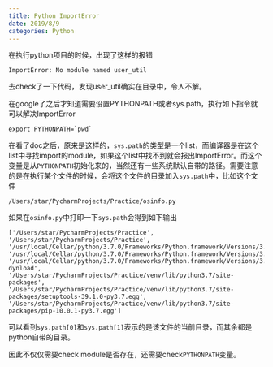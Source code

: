 ```yaml
---
title: Python ImportError
date: 2019/8/9
categories: Python
---
```


在执行python项目的时候，出现了这样的报错

```
ImportError: No module named user_util
```

去check了一下代码，发现user_util确实在目录中，令人不解。

在google了之后才知道需要设置PYTHONPATH或者sys.path，执行如下指令就可以解决ImportError

```shell
export PYTHONPATH=`pwd`
```

在看了doc之后，原来是这样的，`sys.path`的类型是一个list，而编译器是在这个list中寻找import的module，如果这个list中找不到就会报出ImportError。而这个变量是从`PYTHONPATH`初始化来的，当然还有一些系统默认自带的路径。需要注意的是在执行某个文件的时候，会将这个文件的目录加入`sys.path`中，比如这个文件

```
/Users/star/PycharmProjects/Practice/osinfo.py
```

如果在`osinfo.py`中打印一下`sys.path`会得到如下输出

```
['/Users/star/PycharmProjects/Practice', '/Users/star/PycharmProjects/Practice', '/usr/local/Cellar/python/3.7.0/Frameworks/Python.framework/Versions/3.7/lib/python37.zip', '/usr/local/Cellar/python/3.7.0/Frameworks/Python.framework/Versions/3.7/lib/python3.7', '/usr/local/Cellar/python/3.7.0/Frameworks/Python.framework/Versions/3.7/lib/python3.7/lib-dynload', '/Users/star/PycharmProjects/Practice/venv/lib/python3.7/site-packages', '/Users/star/PycharmProjects/Practice/venv/lib/python3.7/site-packages/setuptools-39.1.0-py3.7.egg', '/Users/star/PycharmProjects/Practice/venv/lib/python3.7/site-packages/pip-10.0.1-py3.7.egg']

```

可以看到`sys.path[0]`和`sys.path[1]`表示的是该文件的当前目录，而其余都是python自带的目录。

因此不仅仅需要check module是否存在，还需要check`PYTHONPATH`变量。